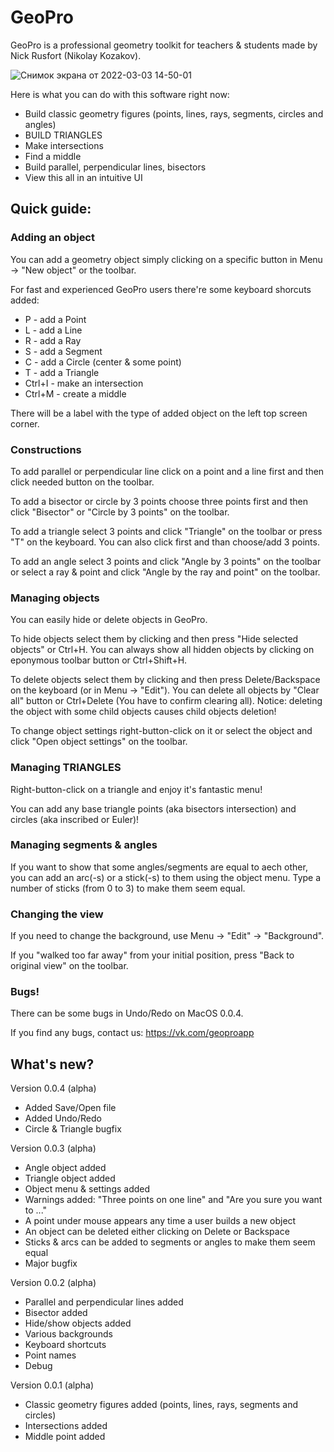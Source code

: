 # GeoPro

GeoPro is a professional geometry toolkit for teachers & students made by Nick Rusfort (Nikolay Kozakov). 

![Снимок экрана от 2022-03-03 14-50-01](https://user-images.githubusercontent.com/81856641/156559542-242e513a-2d26-4416-a875-df8837f128af.png)

Here is what you can do with this software right now:
- Build classic geometry figures (points, lines, rays, segments, circles and angles)
- BUILD TRIANGLES
- Make intersections
- Find a middle
- Build parallel, perpendicular lines, bisectors
- View this all in an intuitive UI

## Quick guide:

### Adding an object

You can add a geometry object simply clicking on a specific button in Menu -> "New object" or the toolbar.

For fast and experienced GeoPro users there're some keyboard shorcuts added:
- P - add a Point
- L - add a Line
- R - add a Ray
- S - add a Segment
- C - add a Circle (center & some point)
- T - add a Triangle
- Ctrl+I - make an intersection
- Ctrl+M - create a middle

There will be a label with the type of added object on the left top screen corner.

### Constructions

To add parallel or perpendicular line click on a point and a line first and then click needed button on the toolbar.

To add a bisector or circle by 3 points choose three points first and then click "Bisector" or "Circle by 3 points" on the toolbar.

To add a triangle select 3 points and click "Triangle" on the toolbar or press "T" on the keyboard. You can also click first and than choose/add 3 points.

To add an angle select 3 points and click "Angle by 3 points" on the toolbar or select a ray & point and click "Angle by the ray and point" on the toolbar.

### Managing objects

You can easily hide or delete objects in GeoPro.

To hide objects select them by clicking and then press "Hide selected objects" or Ctrl+H. You can always show all hidden objects by clicking on eponymous toolbar button or Ctrl+Shift+H.

To delete objects select them by clicking and then press Delete/Backspace on the keyboard (or in Menu -> "Edit"). You can delete all objects by "Clear all" button or Ctrl+Delete (You have to confirm clearing all). Notice: deleting the object with some child objects causes child objects deletion!

To change object settings right-button-click on it or select the object and click "Open object settings" on the toolbar.

### Managing TRIANGLES

Right-button-click on a triangle and enjoy it's fantastic menu! 

You can add any base triangle points (aka bisectors intersection) and circles (aka inscribed or Euler)! 

### Managing segments & angles

If you want to show that some angles/segments are equal to aech other, you can add an arc(-s) or a stick(-s) to them using the object menu. Type a number of sticks (from 0 to 3) to make them seem equal.

### Changing the view

If you need to change the background, use Menu -> "Edit" -> "Background".

If you "walked too far away" from your initial position, press "Back to original view" on the toolbar. 

### Bugs!

There can be some bugs in Undo/Redo on MacOS 0.0.4.

If you find any bugs, contact us: https://vk.com/geoproapp


## What's new?

Version 0.0.4 (alpha)
- Added Save/Open file
- Added Undo/Redo
- Circle & Triangle bugfix
 
Version 0.0.3 (alpha)
- Angle object added
- Triangle object added
- Object menu & settings added
- Warnings added: "Three points on one line" and "Are you sure you want to ..."
- A point under mouse appears any time a user builds a new object
- An object can be deleted either clicking on Delete or Backspace
- Sticks & arcs can be added to segments or angles to make them seem equal
- Major bugfix

Version 0.0.2 (alpha)
- Parallel and perpendicular lines added
- Bisector added
- Hide/show objects added
- Various backgrounds
- Keyboard shortcuts
- Point names
- Debug

Version 0.0.1 (alpha)
- Classic geometry figures added (points, lines, rays, segments and circles)
- Intersections added
- Middle point added

